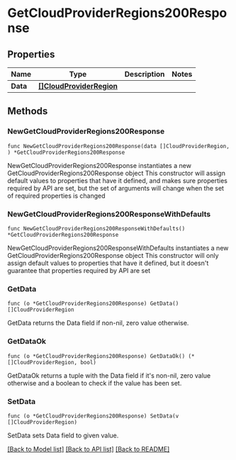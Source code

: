 # GetCloudProviderRegions200Response

## Properties

Name | Type | Description | Notes
------------ | ------------- | ------------- | -------------
**Data** | [**[]CloudProviderRegion**](CloudProviderRegion.md) |  | 

## Methods

### NewGetCloudProviderRegions200Response

`func NewGetCloudProviderRegions200Response(data []CloudProviderRegion, ) *GetCloudProviderRegions200Response`

NewGetCloudProviderRegions200Response instantiates a new GetCloudProviderRegions200Response object
This constructor will assign default values to properties that have it defined,
and makes sure properties required by API are set, but the set of arguments
will change when the set of required properties is changed

### NewGetCloudProviderRegions200ResponseWithDefaults

`func NewGetCloudProviderRegions200ResponseWithDefaults() *GetCloudProviderRegions200Response`

NewGetCloudProviderRegions200ResponseWithDefaults instantiates a new GetCloudProviderRegions200Response object
This constructor will only assign default values to properties that have it defined,
but it doesn't guarantee that properties required by API are set

### GetData

`func (o *GetCloudProviderRegions200Response) GetData() []CloudProviderRegion`

GetData returns the Data field if non-nil, zero value otherwise.

### GetDataOk

`func (o *GetCloudProviderRegions200Response) GetDataOk() (*[]CloudProviderRegion, bool)`

GetDataOk returns a tuple with the Data field if it's non-nil, zero value otherwise
and a boolean to check if the value has been set.

### SetData

`func (o *GetCloudProviderRegions200Response) SetData(v []CloudProviderRegion)`

SetData sets Data field to given value.



[[Back to Model list]](../README.md#documentation-for-models) [[Back to API list]](../README.md#documentation-for-api-endpoints) [[Back to README]](../README.md)


